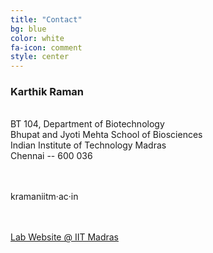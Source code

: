 ```yaml
---
title: "Contact"
bg: blue
color: white
fa-icon: comment
style: center
---
```



### Karthik Raman

<i class="fa fa-map-marker fa-2x"></i><br/>
BT 104, Department of Biotechnology<br/>
Bhupat and Jyoti Mehta School of Biosciences<br/>
Indian Institute of Technology Madras<br/>
Chennai -- 600 036<br/><br/>


<i class="fa fa-envelope fa-2x"></i><br/>kraman<i class="fa fa-at"></i>iitm&middot;ac&middot;in<br/><br/>


<i class="fa fa-link fa-2x"></i><br/><a href="https://home.iitm.ac.in/kraman/lab/">Lab Website @ IIT Madras</a><br/><br/>


<a href="http://github.com/in/karthikraman"><i class="fa fa-github fa-3x"></i></a>
&nbsp;&nbsp;&nbsp;
<a href="http://linkedin.com/in/ramankarthik"><i class="fa fa-linkedin-square fa-3x"></i></a>
&nbsp;&nbsp;&nbsp;
<a href="http://twitter.com/karthikraman"><i class="fa fa-twitter fa-3x"></i></a>
